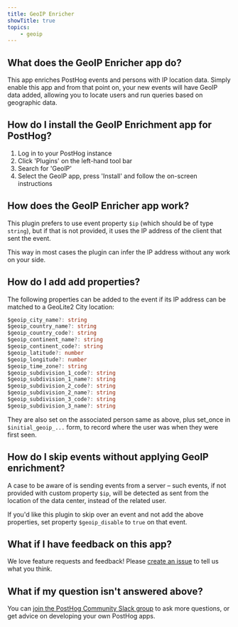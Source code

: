 ```yaml
---
title: GeoIP Enricher
showTitle: true
topics:
    - geoip
---
```


## What does the GeoIP Enricher app do?

This app enriches PostHog events and persons with IP location data. Simply enable this app and from that point on, your new events will have GeoIP data added, allowing you to locate users and run queries based on geographic data.

## How do I install the GeoIP Enrichment app for PostHog?

1. Log in to your PostHog instance
2. Click 'Plugins' on the left-hand tool bar
3. Search for 'GeoIP' 
4. Select the GeoIP app, press 'Install' and follow the on-screen instructions

## How does the GeoIP Enricher app work?

This plugin prefers to use event property `$ip` (which should be of type `string`), but if that is not provided,
it uses the IP address of the client that sent the event.

This way in most cases the plugin can infer the IP address without any work on your side.

## How do I add add properties?

The following properties can be added to the event if its IP address can be matched to a GeoLite2 City location:

```TypeScript
$geoip_city_name?: string
$geoip_country_name?: string
$geoip_country_code?: string
$geoip_continent_name?: string
$geoip_continent_code?: string
$geoip_latitude?: number
$geoip_longitude?: number
$geoip_time_zone?: string
$geoip_subdivision_1_code?: string
$geoip_subdivision_1_name?: string
$geoip_subdivision_2_code?: string
$geoip_subdivision_2_name?: string
$geoip_subdivision_3_code?: string
$geoip_subdivision_3_name?: string
```

They are also set on the associated person same as above, plus set_once in `$initial_geoip_...` form, to record where the user was when they were first seen.

## How do I skip events without applying GeoIP enrichment?

A case to be aware of is sending events from a server – such events, if not provided with custom property `$ip`,
will be detected as sent from the location of the data center, instead of the related user.

If you'd like this plugin to skip over an event and not add the above properties,
set property `$geoip_disable` to `true` on that event.

## What if I have feedback on this app?

We love feature requests and feedback! Please [create an issue](https://github.com/PostHog/posthog/issues/new?assignees=&labels=enhancement%2C+feature&template=feature_request.md) to tell us what you think. 

## What if my question isn't answered above?

You can [join the PostHog Community Slack group](/slack) to ask more questions, or get advice on developing your own PostHog apps.